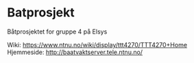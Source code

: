 # Batprosjekt
Båtprosjektet for gruppe 4 på Elsys

Wiki: https://www.ntnu.no/wiki/display/ttt4270/TTT4270+Home
Hjemmeside: http://baatvaktserver.tele.ntnu.no/
